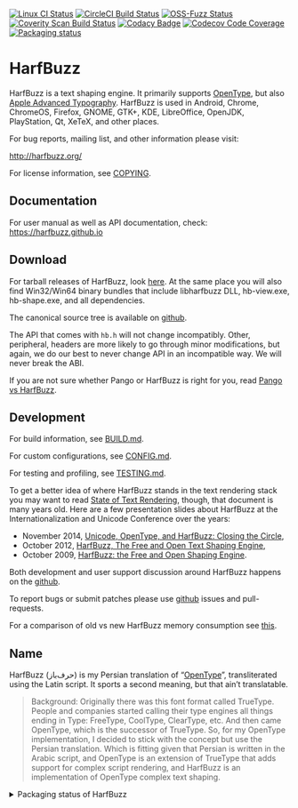 [![Linux CI Status](https://github.com/harfbuzz/harfbuzz/workflows/linux-ci/badge.svg)](https://github.com/harfbuzz/harfbuzz/workflows/linux-ci/badge.svg)
[![CircleCI Build Status](https://circleci.com/gh/harfbuzz/harfbuzz/tree/main.svg?style=svg)](https://circleci.com/gh/harfbuzz/harfbuzz/tree/main)
[![OSS-Fuzz Status](https://oss-fuzz-build-logs.storage.googleapis.com/badges/harfbuzz.svg)](https://oss-fuzz-build-logs.storage.googleapis.com/index.html)
[![Coverity Scan Build Status](https://scan.coverity.com/projects/15166/badge.svg)](https://scan.coverity.com/projects/harfbuzz)
[![Codacy Badge](https://app.codacy.com/project/badge/Grade/89c872f5ce1c42af802602bfcd15d90a)](https://www.codacy.com/gh/harfbuzz/harfbuzz/dashboard?utm_source=github.com&amp;utm_medium=referral&amp;utm_content=harfbuzz/harfbuzz&amp;utm_campaign=Badge_Grade)
[![Codecov Code Coverage](https://codecov.io/gh/harfbuzz/harfbuzz/branch/main/graph/badge.svg)](https://codecov.io/gh/harfbuzz/harfbuzz)
[![Packaging status](https://repology.org/badge/tiny-repos/harfbuzz.svg)](https://repology.org/project/harfbuzz/versions)

# HarfBuzz

HarfBuzz is a text shaping engine. It primarily supports [OpenType][1], but also
[Apple Advanced Typography][2]. HarfBuzz is used in Android, Chrome,
ChromeOS, Firefox, GNOME, GTK+, KDE, LibreOffice, OpenJDK, PlayStation, Qt,
XeTeX, and other places.

For bug reports, mailing list, and other information please visit:

  http://harfbuzz.org/

For license information, see [COPYING](COPYING).

## Documentation

For user manual as well as API documentation, check: https://harfbuzz.github.io

## Download

For tarball releases of HarfBuzz, look [here][3]. At the same place you
will also find Win32/Win64 binary bundles that include libharfbuzz DLL,
hb-view.exe, hb-shape.exe, and all dependencies.

The canonical source tree is available on [github][4].

The API that comes with `hb.h` will not change incompatibly. Other, peripheral,
headers are more likely to go through minor modifications, but again, we do our
best to never change API in an incompatible way. We will never break the ABI.

If you are not sure whether Pango or HarfBuzz is right for you, read [Pango vs
HarfBuzz][5].

## Development

For build information, see [BUILD.md](BUILD.md).

For custom configurations, see [CONFIG.md](CONFIG.md).

For testing and profiling, see [TESTING.md](TESTING.md).

To get a better idea of where HarfBuzz stands in the text rendering stack you
may want to read [State of Text Rendering][6], though, that document is many
years old. Here are a few presentation slides about HarfBuzz at the
Internationalization and Unicode Conference over the years:

*   November 2014, [Unicode, OpenType, and HarfBuzz: Closing the Circle][7],
*   October 2012, [HarfBuzz, The Free and Open Text Shaping Engine][8],
*   October 2009, [HarfBuzz: the Free and Open Shaping Engine][9].

Both development and user support discussion around HarfBuzz happens on the
[github][4].

To report bugs or submit patches please use [github][4] issues and
pull-requests.

For a comparison of old vs new HarfBuzz memory consumption see [this][10].

<!--See past and upcoming [HarfBuzz Hackfests](https://freedesktop.org/wiki/Software/HarfBuzz/Hackfests/)!-->

## Name

HarfBuzz (حرف‌باز) is my Persian translation of “[OpenType][1]”,
transliterated using the Latin script. It sports a second meaning, but that
ain’t translatable.

> Background: Originally there was this font format called TrueType. People and
> companies started calling their type engines all things ending in Type:
> FreeType, CoolType, ClearType, etc. And then came OpenType, which is the
> successor of TrueType. So, for my OpenType implementation, I decided to stick
> with the concept but use the Persian translation. Which is fitting given that
> Persian is written in the Arabic script, and OpenType is an extension of
> TrueType that adds support for complex script rendering, and HarfBuzz is an
> implementation of OpenType complex text shaping.

<details>
  <summary>Packaging status of HarfBuzz</summary>

[![Packaging status](https://repology.org/badge/vertical-allrepos/harfbuzz.svg?header=harfbuzz)](https://repology.org/project/harfbuzz/versions)

</details>

[1]: https://docs.microsoft.com/en-us/typography/opentype/spec/
[2]: https://developer.apple.com/fonts/TrueType-Reference-Manual/RM06/Chap6AATIntro.html
[3]: https://github.com/harfbuzz/harfbuzz/releases
[4]: https://github.com/harfbuzz/harfbuzz
[5]: http://mces.blogspot.com/2009/11/pango-vs-harfbuzz.html
[6]: http://behdad.org/text/
[7]: https://goo.gl/FSIQuC
[8]: https://goo.gl/2wSRu
[9]: http://behdad.org/download/Presentations/slippy/harfbuzz_slides.pdf
[10]: https://goo.gl/woyty
